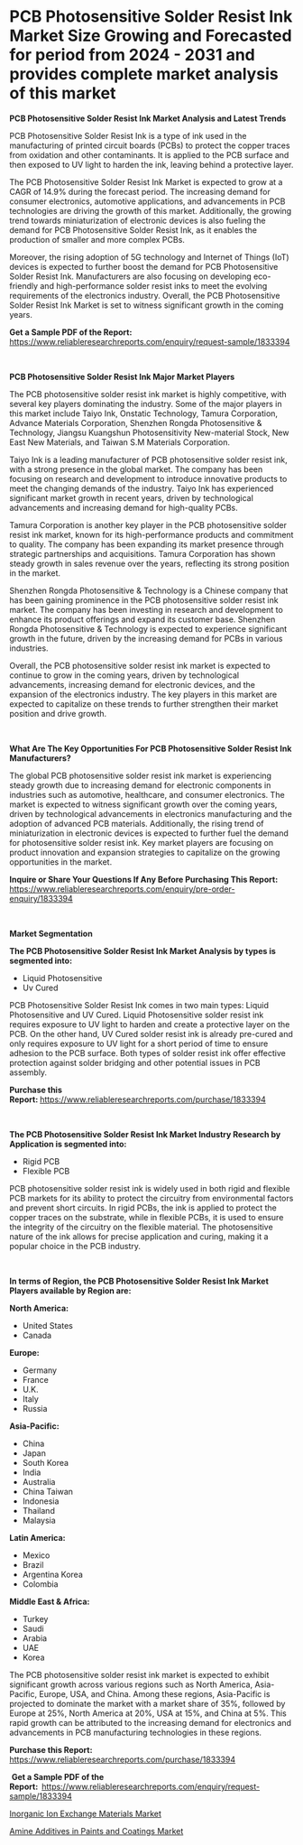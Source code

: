 <p><h1>PCB Photosensitive Solder Resist Ink Market Size Growing and Forecasted for period from 2024 - 2031 and provides complete market analysis of this market</h1></p><p><strong>PCB Photosensitive Solder Resist Ink Market Analysis and Latest Trends</strong></p>
<p><p>PCB Photosensitive Solder Resist Ink is a type of ink used in the manufacturing of printed circuit boards (PCBs) to protect the copper traces from oxidation and other contaminants. It is applied to the PCB surface and then exposed to UV light to harden the ink, leaving behind a protective layer.</p><p>The PCB Photosensitive Solder Resist Ink Market is expected to grow at a CAGR of 14.9% during the forecast period. The increasing demand for consumer electronics, automotive applications, and advancements in PCB technologies are driving the growth of this market. Additionally, the growing trend towards miniaturization of electronic devices is also fueling the demand for PCB Photosensitive Solder Resist Ink, as it enables the production of smaller and more complex PCBs.</p><p>Moreover, the rising adoption of 5G technology and Internet of Things (IoT) devices is expected to further boost the demand for PCB Photosensitive Solder Resist Ink. Manufacturers are also focusing on developing eco-friendly and high-performance solder resist inks to meet the evolving requirements of the electronics industry. Overall, the PCB Photosensitive Solder Resist Ink Market is set to witness significant growth in the coming years.</p></p>
<p><strong>Get a Sample PDF of the Report:&nbsp;</strong> <a href="https://www.reliableresearchreports.com/enquiry/request-sample/1833394">https://www.reliableresearchreports.com/enquiry/request-sample/1833394</a></p>
<p>&nbsp;</p>
<p><strong>PCB Photosensitive Solder Resist Ink Major Market Players</strong></p>
<p><p>The PCB photosensitive solder resist ink market is highly competitive, with several key players dominating the industry. Some of the major players in this market include Taiyo Ink, Onstatic Technology, Tamura Corporation, Advance Materials Corporation, Shenzhen Rongda Photosensitive & Technology, Jiangsu Kuangshun Photosensitivity New-material Stock, New East New Materials, and Taiwan S.M Materials Corporation.</p><p>Taiyo Ink is a leading manufacturer of PCB photosensitive solder resist ink, with a strong presence in the global market. The company has been focusing on research and development to introduce innovative products to meet the changing demands of the industry. Taiyo Ink has experienced significant market growth in recent years, driven by technological advancements and increasing demand for high-quality PCBs.</p><p>Tamura Corporation is another key player in the PCB photosensitive solder resist ink market, known for its high-performance products and commitment to quality. The company has been expanding its market presence through strategic partnerships and acquisitions. Tamura Corporation has shown steady growth in sales revenue over the years, reflecting its strong position in the market.</p><p>Shenzhen Rongda Photosensitive & Technology is a Chinese company that has been gaining prominence in the PCB photosensitive solder resist ink market. The company has been investing in research and development to enhance its product offerings and expand its customer base. Shenzhen Rongda Photosensitive & Technology is expected to experience significant growth in the future, driven by the increasing demand for PCBs in various industries.</p><p>Overall, the PCB photosensitive solder resist ink market is expected to continue to grow in the coming years, driven by technological advancements, increasing demand for electronic devices, and the expansion of the electronics industry. The key players in this market are expected to capitalize on these trends to further strengthen their market position and drive growth.</p></p>
<p>&nbsp;</p>
<p><strong>What Are The Key Opportunities For PCB Photosensitive Solder Resist Ink Manufacturers?</strong></p>
<p><p>The global PCB photosensitive solder resist ink market is experiencing steady growth due to increasing demand for electronic components in industries such as automotive, healthcare, and consumer electronics. The market is expected to witness significant growth over the coming years, driven by technological advancements in electronics manufacturing and the adoption of advanced PCB materials. Additionally, the rising trend of miniaturization in electronic devices is expected to further fuel the demand for photosensitive solder resist ink. Key market players are focusing on product innovation and expansion strategies to capitalize on the growing opportunities in the market.</p></p>
<p><strong>Inquire or Share Your Questions If Any Before Purchasing This Report:</strong> <a href="https://www.reliableresearchreports.com/enquiry/pre-order-enquiry/1833394">https://www.reliableresearchreports.com/enquiry/pre-order-enquiry/1833394</a></p>
<p>&nbsp;</p>
<p><strong>Market Segmentation</strong></p>
<p><strong>The PCB Photosensitive Solder Resist Ink Market Analysis by types is segmented into:</strong></p>
<p><ul><li>Liquid Photosensitive</li><li>Uv Cured</li></ul></p>
<p><p>PCB Photosensitive Solder Resist Ink comes in two main types: Liquid Photosensitive and UV Cured. Liquid Photosensitive solder resist ink requires exposure to UV light to harden and create a protective layer on the PCB. On the other hand, UV Cured solder resist ink is already pre-cured and only requires exposure to UV light for a short period of time to ensure adhesion to the PCB surface. Both types of solder resist ink offer effective protection against solder bridging and other potential issues in PCB assembly.</p></p>
<p><strong>Purchase this Report:&nbsp;</strong><a href="https://www.reliableresearchreports.com/purchase/1833394">https://www.reliableresearchreports.com/purchase/1833394</a></p>
<p>&nbsp;</p>
<p><strong>The PCB Photosensitive Solder Resist Ink Market Industry Research by Application is segmented into:</strong></p>
<p><ul><li>Rigid PCB</li><li>Flexible PCB</li></ul></p>
<p><p>PCB photosensitive solder resist ink is widely used in both rigid and flexible PCB markets for its ability to protect the circuitry from environmental factors and prevent short circuits. In rigid PCBs, the ink is applied to protect the copper traces on the substrate, while in flexible PCBs, it is used to ensure the integrity of the circuitry on the flexible material. The photosensitive nature of the ink allows for precise application and curing, making it a popular choice in the PCB industry.</p></p>
<p>&nbsp;</p>
<p><strong>In terms of Region, the PCB Photosensitive Solder Resist Ink Market Players available by Region are:</strong></p>
<p>
    <p> <strong> North America: </strong>
        <ul>
            <li>United States</li>
            <li>Canada</li>
        </ul>
        </p> 
    <p> <strong> Europe: </strong>
        <ul>
            <li>Germany</li>
            <li>France</li>
            <li>U.K.</li>
            <li>Italy</li>
            <li>Russia</li>
        </ul>
        </p> 
    <p> <strong> Asia-Pacific: </strong>
        <ul>
            <li>China</li>
            <li>Japan</li>
            <li>South Korea</li>
            <li>India</li>
            <li>Australia</li>
            <li>China Taiwan</li>
            <li>Indonesia</li>
            <li>Thailand</li>
            <li>Malaysia</li>
        </ul>
        </p> 
    <p> <strong> Latin America: </strong>
        <ul>
            <li>Mexico</li>
            <li>Brazil</li>
            <li>Argentina Korea</li>
            <li>Colombia</li>
        </ul>
        </p> 
    <p> <strong> Middle East & Africa: </strong>
        <ul>
            <li>Turkey</li>
            <li>Saudi</li>
            <li>Arabia</li>
            <li>UAE</li>
            <li>Korea</li>
        </ul>
    </p>
    </p>
<p><p>The PCB photosensitive solder resist ink market is expected to exhibit significant growth across various regions such as North America, Asia-Pacific, Europe, USA, and China. Among these regions, Asia-Pacific is projected to dominate the market with a market share of 35%, followed by Europe at 25%, North America at 20%, USA at 15%, and China at 5%. This rapid growth can be attributed to the increasing demand for electronics and advancements in PCB manufacturing technologies in these regions.</p></p>
<p><strong>Purchase this Report: </strong><a href="https://www.reliableresearchreports.com/purchase/1833394">https://www.reliableresearchreports.com/purchase/1833394</a></p>
<p>&nbsp;<strong>Get a Sample PDF of the Report:&nbsp;&nbsp;</strong><a href="https://www.reliableresearchreports.com/enquiry/request-sample/1833394">https://www.reliableresearchreports.com/enquiry/request-sample/1833394</a></p>
<p><strong></strong></p>
<p><p><a href="https://issuu.com/reportprime-2/docs/inorganic-ion-exchange-materials-market-size-2030.">Inorganic Ion Exchange Materials Market</a></p><p><a href="https://issuu.com/reportprime-2/docs/amine-additives-in-paints-and-coatings-market-size">Amine Additives in Paints and Coatings Market</a></p></p>